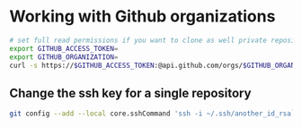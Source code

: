 # Working with Github organizations

``` bash
# set full read permissions if you want to clone as well private repositories
export GITHUB_ACCESS_TOKEN=
export GITHUB_ORGANIZATION=
curl -s https://$GITHUB_ACCESS_TOKEN:@api.github.com/orgs/$GITHUB_ORGANIZATION/repos?per_page=200 | jq '.[].ssh_url' | xargs -n 1 git clone
```


## Change the ssh key for a single repository

```bash
git config --add --local core.sshCommand 'ssh -i ~/.ssh/another_id_rsa`
```
